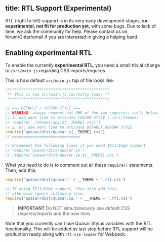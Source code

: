 title: RTL Support (Experimental)
---

RTL (right to left) support is in its very early development stages, **so experimental, not fit for production yet**, with some bugs. Due to lack of time, we ask the community for help. Please contact us on forum/Gitter/email if you are interested in giving a helping hand.

## Enabling experimental RTL
To enable the currently **experimental RTL**, you need a small trivial change to `/src/main.js` regarding CSS imports/requires.

This is how default `src/main.js` top of file looks like:
```js
/*********************************************
 ** This is how src/main.js currently looks **
 ********************************************/

// === DEFAULT / CUSTOM STYLE ===
// WARNING! always comment out ONE of the two require() calls below.
// 1. use next line to activate CUSTOM STYLE (./src/themes)
// require(`./themes/app.${__THEME}.styl`)
// 2. or, use next line to activate DEFAULT QUASAR STYLE
require(`quasar/dist/quasar.${__THEME}.css`)
// ==============================

// Uncomment the following lines if you need IE11/Edge support
// require(`quasar/dist/quasar.ie`)
// require(`quasar/dist/quasar.ie.${__THEME}.css`)
```

What you need to do is to comment out all these `require()` statements. Then, add this:
```js
require('quasar/dist/quasar.' + __THEME + '.rtl.css')

// If using IE11/Edge support, then also add this,
// otherwise ignore following line:
require('quasar/dist/quasar.ie.' + __THEME + '.rtl.css')
```

> **IMPORTANT**
> Do NOT simultaneously use default CSS requires/imports and the new lines.

Note that you currently can't use Quasar Stylus variables with the RTL functionality. This will be added as last step before RTL support will be production ready along with `rtl-css-loader` for Webpack.
